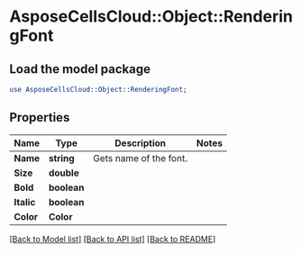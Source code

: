 # AsposeCellsCloud::Object::RenderingFont 

## Load the model package
```perl
use AsposeCellsCloud::Object::RenderingFont;
```

## Properties
Name | Type | Description | Notes
------------ | ------------- | ------------- | -------------
**Name** | **string** | Gets name of the font. |
**Size** | **double** |  |
**Bold** | **boolean** |  |
**Italic** | **boolean** |  |
**Color** | **Color** |  |  

[[Back to Model list]](../README.md#documentation-for-models) [[Back to API list]](../README.md#documentation-for-api-endpoints) [[Back to README]](../README.md)

